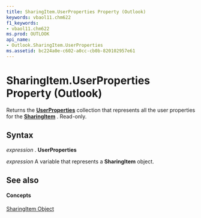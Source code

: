 ```yaml
---
title: SharingItem.UserProperties Property (Outlook)
keywords: vbaol11.chm622
f1_keywords:
- vbaol11.chm622
ms.prod: OUTLOOK
api_name:
- Outlook.SharingItem.UserProperties
ms.assetid: bc224a0e-c602-a0cc-cb0b-820102957e61
---
```



# SharingItem.UserProperties Property (Outlook)

Returns the  **[UserProperties](userproperties-object-outlook.md)** collection that represents all the user properties for the **[SharingItem](sharingitem-object-outlook.md)** . Read-only.


## Syntax

 _expression_ . **UserProperties**

 _expression_ A variable that represents a **SharingItem** object.


## See also


#### Concepts


[SharingItem Object](sharingitem-object-outlook.md)

